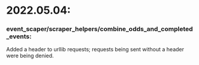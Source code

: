 # 2022.05.04:

### event_scaper/scraper_helpers/combine_odds_and_completed_events:

Added a header to urllib requests; requests being sent without a header were being denied.
